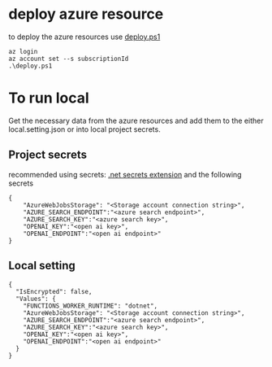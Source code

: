 # deploy azure resource

to deploy the azure resources use [deploy.ps1](eng\deploy.ps1)

```
az login
az account set --s subscriptionId
.\deploy.ps1
```


# To run local

Get the necessary data from the azure resources and add them to the either local.setting.json or into local project secrets.

## Project secrets
recommended using secrets:  [.net secrets extension](https://marketplace.visualstudio.com/items?itemName=adrianwilczynski.user-secrets)
and the following secrets
```
{
    "AzureWebJobsStorage": "<Storage account connection string>",
    "AZURE_SEARCH_ENDPOINT":"<azure search endpoint>",
    "AZURE_SEARCH_KEY":"<azure search key>",
    "OPENAI_KEY":"<open ai key>",
    "OPENAI_ENDPOINT":"<open ai endpoint>"
}
```

## Local setting
```
{
  "IsEncrypted": false,
  "Values": {
    "FUNCTIONS_WORKER_RUNTIME": "dotnet",
    "AzureWebJobsStorage": "<Storage account connection string>",
    "AZURE_SEARCH_ENDPOINT":"<azure search endpoint>",
    "AZURE_SEARCH_KEY":"<azure search key>",
    "OPENAI_KEY":"<open ai key>",
    "OPENAI_ENDPOINT":"<open ai endpoint>"
  }
}
```



